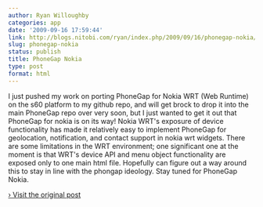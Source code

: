 ```yaml
---
author: Ryan Willoughby
categories: app
date: '2009-09-16 17:59:44'
link: http://blogs.nitobi.com/ryan/index.php/2009/09/16/phonegap-nokia/
slug: phonegap-nokia
status: publish
title: PhoneGap Nokia
type: post
format: html
---
```


I just pushed my work on porting PhoneGap for Nokia WRT (Web Runtime) on the s60 platform to my github repo, and will get brock to drop it into the main PhoneGap repo over very soon, but I just wanted to get it out that PhoneGap for nokia is on its way! Nokia WRT's exposure of device functionality has made it relatively easy to implement PhoneGap for geolocation, notification, and contact support in nokia wrt widgets. There are some limitations in the WRT environment; one significant one at the moment is that WRT's device API and menu object functionality are exposed only to one main html file. Hopefully can figure out a way around this to stay in line with the phongap ideology. Stay tuned for PhoneGap Nokia.

[› Visit the original post](http://blogs.nitobi.com/ryan/index.php/2009/09/16/PhoneGap-nokia/)
